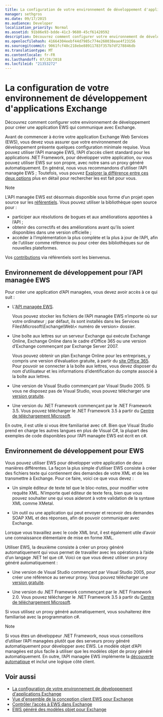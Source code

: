 ```yaml
---
title: La configuration de votre environnement de développement d'applications Exchange
manager: sethgros
ms.date: 09/17/2015
ms.audience: Developer
localization_priority: Normal
ms.assetid: 91b86e93-bdde-41c3-9680-45cf61420592
description: Découvrez comment configurer votre environnement de développement pour créer une application EWS qui communique avec Exchange.
ms.openlocfilehash: 41664304eebf44d7985c774e260038eae4f23156
ms.sourcegitcommit: 9061fcf40c218ebe88911783f357b7df278846db
ms.translationtype: MT
ms.contentlocale: fr-FR
ms.lasthandoff: 07/28/2018
ms.locfileid: "21353272"
---
```

# <a name="setting-up-your-exchange-application-development-environment"></a>La configuration de votre environnement de développement d'applications Exchange

Découvrez comment configurer votre environnement de développement pour créer une application EWS qui communique avec Exchange.
  
Avant de commencer à écrire votre application Exchange Web Services (EWS), vous devez vous assurer que votre environnement de développement présente quelques configuration minimale requise. Vous pouvez utiliser l’API managée EWS, l’API d’accès client standard pour les applications .NET Framework, pour développer votre application, ou vous pouvez utiliser EWS sur son propre, avec notre sans un proxy généré automatiquement. En général, nous vous recommandons d’utiliser l’API managée EWS ; Toutefois, vous pouvez [Explorer la différence entre ces deux options](ews-client-design-overview-for-exchange.md) plus en détail pour rechercher les est fait pour vous. 
  
> [!NOTE]
> L’API managée EWS est désormais disponible sous forme d’un projet open source sur les [référentiels](https://github.com/officedev/ews-managed-api). Vous pouvez utiliser la bibliothèque open source pour : 
> - participer aux résolutions de bogues et aux améliorations apportées à l’API ; 
> - obtenir des correctifs et des améliorations avant qu’ils soient disponibles dans une version officielle ; 
> - accéder à l’implémentation la plus complète et la plus à jour de l’API, afin de l’utiliser comme référence ou pour créer des bibliothèques sur de nouvelles plateformes.
> 
>  Vos [contributions](https://github.com/OfficeDev/ews-managed-api/blob/master/CONTRIBUTING.md) via référentiels sont les bienvenus. 
  
## <a name="development-environment-for-the-ews-managed-api"></a>Environnement de développement pour l’API managée EWS
<a name="bk_EWSMA"> </a>

Pour créer une application d’API managées, vous devez avoir accès à ce qui suit :
  
- L'[API managée EWS](http://aka.ms/ews-managed-api-readme). 
    
    Vous pouvez stocker les fichiers de l’API managée EWS n’importe où sur votre ordinateur ; par défaut, ils sont installés dans les Services Files\Microsoft\Exchange\Web\\< numéro de version\> dossier.
    
- Une boîte aux lettres sur un serveur Exchange qui exécute Exchange Online, Exchange Online dans le cadre d’Office 365 ou une version d’Exchange commençant par Exchange Server 2007. 
    
    Vous pouvez obtenir un plan Exchange Online pour les entreprises, y compris une version d’évaluation gratuite, à partir du [site Office 365](http://office.microsoft.com/en-us/business/compare-office-365-for-business-plans-FX102918419.aspx#fbid=1tsGNIE7e3a). Pour pouvoir se connecter à la boîte aux lettres, vous devez disposer du nom d’utilisateur et les informations d’identification du compte associé à la boîte aux lettres.
    
- Une version de Visual Studio commençant par Visual Studio 2005. Si vous ne disposez pas de Visual Studio, vous pouvez télécharger une [version gratuite](https://visualstudio.microsoft.com/).
    
- Une version du .NET Framework commençant par le .NET Framework 3.5. Vous pouvez télécharger le .NET Framework 3.5 à partir du [Centre de téléchargement Microsoft](http://go.microsoft.com/fwlink/?LinkId=191777).
    
En outre, il est utile si vous être familiarisé avec c#. Bien que Visual Studio prend en charge les autres langues en plus de Visual C#, la plupart des exemples de code disponibles pour l’API managée EWS est écrit en c#.
  
## <a name="development-environment-for-ews"></a>Environnement de développement pour EWS
<a name="bk_EWS"> </a>

Vous pouvez utiliser EWS pour développer votre application de deux manières différentes. La façon la plus simple d’utiliser EWS consiste à créer des fichiers texte qui contiennent des demandes de votre XML et de les transmettre à Exchange. Pour ce faire, voici ce que vous devez : 
  
- Un simple éditeur de texte tel que le bloc-notes, pour modifier votre requête XML. N’importe quel éditeur de texte fera, bien que vous pouvez souhaiter une qui vous aideront à votre validation de la syntaxe XML comme XMetal.
    
- Un outil ou une application qui peut envoyer et recevoir des demandes SOAP XML et des réponses, afin de pouvoir communiquer avec Exchange.
    
Lorsque vous travaillez avec le code XML brut, il est également utile d’avoir une connaissance élémentaire de mise en forme XML.
  
Utiliser EWS, la deuxième consiste à créer un proxy généré automatiquement qui vous permet de travailler avec les opérations à l’aide d’un langage .NET tel que c#. Voici ce que vous devez utiliser un proxy généré automatiquement :
  
- Une version de Visual Studio commençant par Visual Studio 2005, pour créer une référence au serveur proxy. Vous pouvez télécharger une [version gratuite](https://visualstudio.microsoft.com/).
    
- Une version du .NET Framework commençant par le .NET Framework 2.0. Vous pouvez télécharger le .NET Framework 3.5 à partir du [Centre de téléchargement Microsoft](http://go.microsoft.com/fwlink/?LinkId=191777).
    
Si vous utilisez un proxy généré automatiquement, vous souhaiterez être familiarisé avec la programmation c#.
  
> [!NOTE]
> Si vous êtes un développeur .NET Framework, nous vous conseillons d’utiliser l’API managées plutôt que des serveurs proxy généré automatiquement pour développer avec EWS. Le modèle objet d’API managées est plus facile à utiliser que les modèles objet de proxy généré automatiquement. En outre, l’API managée EWS implémente la [découverte automatique](autodiscover-for-exchange.md) et inclut une logique côté client. 
  
## <a name="see-also"></a>Voir aussi

- [La configuration de votre environnement de développement d'applications Exchange](setting-up-your-exchange-application-development-environment.md)   
- [Vue d'ensemble de la conception client EWS pour Exchange](ews-client-design-overview-for-exchange.md)  
- [Contrôler l’accès à EWS dans Exchange](how-to-control-access-to-ews-in-exchange.md)  
- [EWS généré des modèles objet pour Exchange](https://msdn.microsoft.com/en-us/library/jj190899)
    

